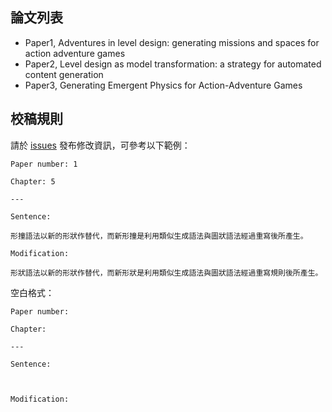 ## 論文列表

* Paper1, Adventures in level design: generating missions and spaces for action adventure games
* Paper2, Level design as model transformation: a strategy for automated content generation
* Paper3, Generating Emergent Physics for Action-Adventure Games

## 校稿規則

請於 [issues](https://github.com/NTUST-GameLab/Translations/issues) 發布修改資訊，可參考以下範例：

```
Paper number: 1

Chapter: 5

---

Sentence: 

形撞語法以新的形狀作替代，而新形撞是利用類似生成語法與圖狀語法經過重寫後所產生。

Modification: 

形狀語法以新的形狀作替代，而新形狀是利用類似生成語法與圖狀語法經過重寫規則後所產生。
```

空白格式：

```
Paper number: 

Chapter:

---

Sentence: 



Modification:


```

